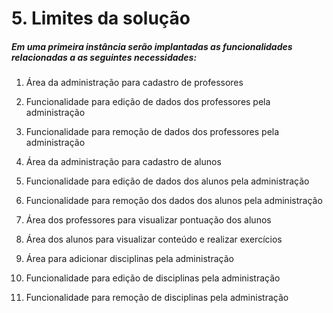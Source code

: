   
	

# 5. Limites da solução

##### Em uma primeira instância serão implantadas as funcionalidades relacionadas a as seguintes necessidades:

1.  Área da administração para cadastro de professores

2.  Funcionalidade para edição de dados dos professores pela administração

3.  Funcionalidade para remoção de dados dos professores pela administração

4. Área da administração para cadastro de alunos

5.  Funcionalidade para edição de dados dos alunos pela administração

6.  Funcionalidade para remoção dos dados dos alunos pela administração

7.  Área dos professores para visualizar pontuação dos alunos

8.  Área dos alunos para visualizar conteúdo e realizar exercícios

9.  Área para adicionar disciplinas pela administração

10.  Funcionalidade para edição de disciplinas pela administração

11.  Funcionalidade para remoção de disciplinas pela administração

  




